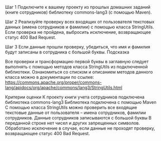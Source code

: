 Шаг 1
Подключите к вашему проекту из прошлых домашних заданий 
(книге сотрудников) библиотеку commons-lang3 (с помощью Maven).

Шаг 2
Реализуйте проверку всех входящих от пользователя текстовых 
данных (имена сотрудников и фамилии) с помощью класса StringUtils.
Если проверка не пройдена, выбросить исключение, возвращающее 
статус 400 Bad Request.

Шаг 3
Если данные прошли проверку, убедиться, что имя и фамилия 
будут записаны в сотрудника с большой буквы.
Подсказка

Все проверки и трансформацию первой буквы в заглавную следует 
выполнять с помощью методов класса StringUtils из подключенной библиотеки.
Ознакомиться со списком и описанием методов данного класса можно 
в документации по ссылке:
https://commons.apache.org/proper/commons-lang/apidocs/org/apache/commons/lang3/StringUtils.html

Критерии оценки
К проекту книги учета сотрудников подключена библиотека 
commons-lang3
Библиотека подключена с помощью Maven
С помощью класса StringUtils можно проверить все входящие
текстовые данные от пользователя – имена сотрудников, фамилии сотрудников.
Данные сотрудников записываются с большой буквы
В переданной строке нет чисел и других запрещенных символов.
Обработано исключение в случае, если данные не проходят 
проверку, возвращающее статус 400 Bad Request.